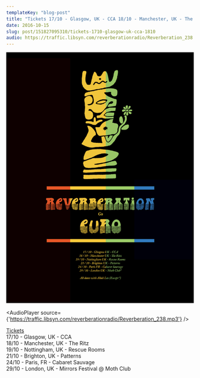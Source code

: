 ```yaml
---
templateKey: "blog-post"
title: "Tickets 17/10 - Glasgow, UK - CCA 18/10 - Manchester, UK - The Ritz 19/10 - Nottingham, UK - Rescue Rooms 21/10 - Brighton, UK -..."
date: 2016-10-15
slug: post/151827095310/tickets-1710-glasgow-uk-cca-1810
audio: https://traffic.libsyn.com/reverberationradio/Reverberation_238.mp3
---
```


![Tickets 17/10 - Glasgow, UK - CCA 18/10 - Manchester, UK - The Ritz 19/10 - Nottingham, UK - Rescue Rooms 21/10 - Brighton, UK -...](../images/2b17bfd11d969fa9c7e00fa4aebb298b80fc994d6c7e9a45b6fe678cf8b3b28a.jpg)

<AudioPlayer source={'https://traffic.libsyn.com/reverberationradio/Reverberation_238.mp3'} />

<p><a href="reverberationradio.com/live">Tickets</a><br />17/10 - Glasgow, UK - CCA<br />18/10 - Manchester, UK - The Ritz<br />19/10 - Nottingham, UK - Rescue Rooms<br />21/10 - Brighton, UK - Patterns<br />24/10 - Paris, FR - Cabaret Sauvage<br />29/10 - London, UK - Mirrors Festival @ Moth Club<br /></p>
